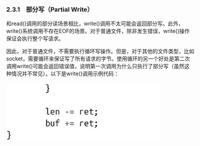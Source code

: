 ### 2.3.1　部分写（Partial Write）

和read()调用的部分读场景相比，write()调用不太可能会返回部分写。此外，write()系统调用不存在EOF的场景。对于普通文件，除非发生错误，write()操作保证会执行整个写请求。

因此，对于普通文件，不需要执行循环写操作。但是，对于其他的文件类型，比如socket，需要循环来保证写了所有请求的字节。使用循环的另一个好处是第二次调用write()可能会返回错误值，说明第一次调用为什么只执行了部分写（虽然这种情况并不常见）。以下是write()调用示例代码：

<img class="my_markdown" src="../images/34.jpg" style="width:412px;  height: 155px; "/>

